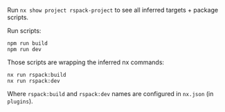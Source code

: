 Run `nx show project rspack-project` to see all inferred targets + package scripts.

Run scripts:

```shell
npm run build
npm run dev
```

Those scripts are wrapping the inferred nx commands:

```
nx run rspack:build
nx run rspack:dev
```

Where `rspack:build` and `rspack:dev` names are configured in `nx.json` (in `plugins`).


